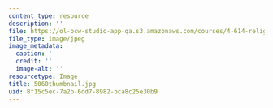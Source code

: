 ```yaml
---
content_type: resource
description: ''
file: https://ol-ocw-studio-app-qa.s3.amazonaws.com/courses/4-614-religious-architecture-and-islamic-cultures-fall-2002/8f15c5ec7a2b6dd78982bca8c25e30b9_5060thumbnail.jpg
file_type: image/jpeg
image_metadata:
  caption: ''
  credit: ''
  image-alt: ''
resourcetype: Image
title: 5060thumbnail.jpg
uid: 8f15c5ec-7a2b-6dd7-8982-bca8c25e30b9
---
```

